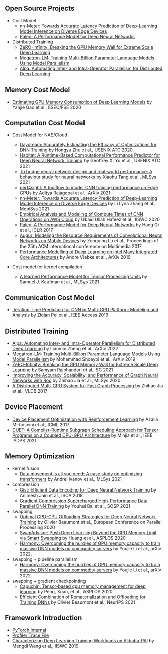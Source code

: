 ## Open Source Projects
- Cost Model
  - [nn-Meter: Towards Accurate Latency Prediction of Deep-Learning Model Inference on Diverse Edge Devices](https://github.com/microsoft/nn-Meter)
  - [Paleo: A Performance Model for Deep Neural Networks](https://github.com/TalwalkarLab/paleo)
- Distributed Training
  - [ZeRO-Infinity: Breaking the GPU Memory Wall for Extreme Scale Deep Learning](https://github.com/microsoft/DeepSpeed)
  - [Megatron-LM: Training Multi-Billion Parameter Language Models Using Model Parallelism](https://github.com/NVIDIA/Megatron-LM)
  - [Alpa: Automating Inter- and Intra-Operator Parallelism for Distributed Deep Learning](https://github.com/alpa-projects)

## Memory Cost Model
- [Estimating GPU Memory Consumption of Deep Learning Models](https://www.microsoft.com/en-us/research/uploads/prod/2020/09/dnnmem.pdf) by Yanjie Gao et al., ESEC/FSE 2020

## Computation Cost Model
- Cost Model for NAS/Cloud
  - [Daydream: Accurately Estimating the Efficacy of Optimizations for DNN Training](https://www.usenix.org/system/files/atc20-zhu-hongyu.pdf) by Hongyu Zhu et al., USENIX ATC 2020
  - [Habitat: A Runtime-Based Computational Performance Predictor for Deep Neural Network Training](https://www.usenix.org/system/files/atc21-yu.pdf) by Geoffrey X. Yu et al., USENIX ATC 2021
  - [To bridge neural network design and real-world performance: A behaviour study for neural networks](https://proceedings.mlsys.org/paper/2021/file/02522a2b2726fb0a03bb19f2d8d9524d-Paper.pdf) by Xiaohu Tang et al., MLSys 2021
  - [perf4sight: A toolflow to model CNN training performance on Edge GPUs](https://arxiv.org/pdf/2108.05580.pdf) by Aditya Rajagopal et al., ArXiv 2021
  - [nn-Meter: Towards Accurate Latency Prediction of Deep-Learning Model Inference on Diverse Edge Devices](https://dl.acm.org/doi/pdf/10.1145/3458864.3467882?casa_token=x0qNEhcP_wAAAAAA:uCTMD3yLynIaS7PwFvxzT65oxmrKz6EyOClSjYNCr-t036yn8VsqJcNjygQDkhR_04NeyZvRWS0e) by Li Lyna Zhang et al., MobiSys 2021
  - [Empirical Analysis and Modeling of Compute Times of CNN Operations on AWS Cloud](https://ieeexplore.ieee.org/abstract/document/9251263) by Ubaid Ullah Hafeez et al., IISWC 2020
  - [Paleo: A Performance Model for Deep Neural Networks](https://openreview.net/pdf?id=SyVVJ85lg) by Hang Qi et al., ICLR 2017
  - [Augur: Modeling the Resource Requirements of Convolutional Neural Networks on Mobile Devices](https://arxiv.org/pdf/1709.09503.pdf) by Zongqing Lu et al., Proceedings of the 25th ACM international conference on Multimedia 2017
  - [Performance Modelling of Deep Learning on Intel Many Integrated Core Architectures](https://arxiv.org/pdf/1906.01992.pdf) by Andre Viebke et al., ArXiv 2019
 
- Cost model for kernel compilation
  - [A learned Performance Model for Tensor Processing Units](https://arxiv.org/abs/2008.01040) by Samuel J. Kaufman et al., MLSys 2021

## Communication Cost Model
- [Iteration Time Prediction for CNN in Multi-GPU Platform: Modeling and Analysis](https://ieeexplore.ieee.org/stamp/stamp.jsp?tp=&arnumber=8713989) by Ziqian Pei et al., IEEE Access 2019

## Distributed Training
- [Alpa: Automating Inter- and Intra-Operator Parallelism for Distributed Deep Learning](https://arxiv.org/pdf/2201.12023.pdf) by Lianmin Zheng et al., ArXiv 2022
- [Megatron-LM: Training Multi-Billion Parameter Language Models Using Model Parallelism](https://arxiv.org/pdf/1909.08053.pdf) by Mohammad Shoeybi et al., ArXiv 2019
- [ZeRO-Infinity: Breaking the GPU Memory Wall for Extreme Scale Deep Learning](https://arxiv.org/pdf/2104.07857.pdf) by Samyam Rajbhandari et al., SC 2021
- [Improving the Accuracy, Scalability, and Performance of Graph Neural Networks with Roc](https://cs.stanford.edu/~zhihao/papers/mlsys20.pdf) by Zhihao Jia et al., MLSys 2020
- [A Distributed Multi-GPU System for Fast Graph Processing](http://www.vldb.org/pvldb/vol11/p297-jia.pdf) by Zhihao Jia et al., VLDB 2017

## Device Placement
- [Device Placement Optimization with Reinforcement Learning](https://arxiv.org/pdf/1706.04972.pdf) by Azalia Mirhoseini et al., ICML 2017
- [DUET: A Compiler-Runtime Subgraph Scheduling Approach for Tensor Programs on a Coupled CPU-GPU Architecture](https://ieeexplore.ieee.org/stamp/stamp.jsp?arnumber=9460468&casa_token=2gAY08LpV_oAAAAA:CPc0zg6FF4hQ9AfoW2X5SpyxYWcQQpn0G_kxQ-5QXwCHYhD--lf5A4-ELiSlXrKcDTXbsI2sEKg) by Minjia et al., IEEE IPDPS 2021

## Memory Optimization
- kernel fusion
  - [Data movement is all you need: A case study on optimizing transformers](https://proceedings.mlsys.org/paper/2021/file/c9e1074f5b3f9fc8ea15d152add07294-Paper.pdf) by Andrei Ivanov et al., MLSys 2021
- compression
  - [Gist: Efficient Data Encoding for Deep Neural Network Training](https://www.microsoft.com/en-us/research/uploads/prod/2018/04/fiddle-gist-isca18.pdf) by Animesh Jain et al., ISCA 2018 
  - [Gradient Compression Supercharged High-Performance Data Parallel DNN Training](https://www.ruichuan.org/papers/hipress-sosp21.pdf) by Youhui Bai et al., SOSP 2021
- swapping
  - [Optimal GPU-CPU Offloading Strategies for Deep Neural Network Training](https://hal.inria.fr/hal-02316266/document) by Olivier Beaumont et al., European Conference on Parallel Processing 2020
  - [SwapAdvisor: Push Deep Learning Beyond the GPU Memory Limit via Smart Swapping](http://www.news.cs.nyu.edu/~jinyang/pub/swapadvisor-asplos20.pdf) by Huang et al., ASPLOS 2020
  - [Harmony: Overcoming the hurdles of GPU memory capacity to train massive DNN models on commodity servers](https://arxiv.org/pdf/2202.01306.pdf) by Youjie Li et al., arXiv 2022.
- swapping + pipeline parallelism
  - [Harmony: Overcoming the hurdles of GPU memory capacity to train massive DNN models on commodity servers](https://arxiv.org/pdf/2202.01306.pdf) by Youjie Li et al., arXiv 2022.
- swapping + gradient checkpointing
  - [Capuchin: Tensor-based gpu memory management for deep learning](https://dl.acm.org/doi/pdf/10.1145/3373376.3378505?casa_token=Fa8ZayNjRk0AAAAA:8Bc7PzTe0SrH_edARFzh1vi7ll7CNzUDHsk4pHiOu8dwbmHExYFtYeQGKCKIqtPhS-tSXN1q_kn1KA) by Peng, Xuan, et al., ASPLOS 2020
  - [Efficient Combination of Rematerialization and Offloading for Training DNNs](https://proceedings.neurips.cc/paper/2021/file/c8461bf13fca8a2b9912ab2eb1668e4b-Paper.pdf) by Olivier Beaumont et al., NeurIPS 2021

## Framework Introduction
- [PyTorch Internal](http://blog.ezyang.com/2019/05/pytorch-internals/)
- [Profiler Trace File](https://docs.google.com/document/d/1CvAClvFfyA5R-PhYUmn5OOQtYMH4h6I0nSsKchNAySU/preview)
- [Characterizing Deep Learning Training Workloads on Alibaba-PAI](https://arxiv.org/pdf/1910.05930.pdf) by Mengdi Wang et al., IISWC 2019

